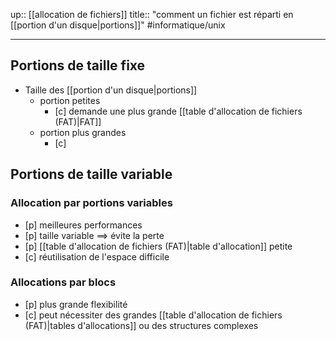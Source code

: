 up:: [[allocation de fichiers]] 
title:: "comment un fichier est réparti en [[portion d'un disque|portions]]"
#informatique/unix 

---


## Portions de taille fixe
 - Taille des [[portion d'un disque|portions]]
     - portion petites
         - [c] demande une plus grande [[table d'allocation de fichiers (FAT)|FAT]]
     - portion plus grandes
         - [c] 
## Portions de taille variable

### Allocation par portions variables
 - [p] meilleures performances
 - [p] taille variable ==> évite la perte
 - [p] [[table d'allocation de fichiers (FAT)|table d'allocation]] petite
 - [c] réutilisation de l'espace difficile
 
### Allocations par blocs
 - [p] plus grande flexibilité
 - [c] peut nécessiter des grandes [[table d'allocation de fichiers (FAT)|tables d'allocations]] ou des structures complexes
